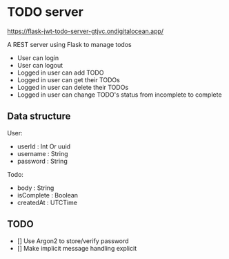 # TODO server

https://flask-jwt-todo-server-gtjvc.ondigitalocean.app/

A REST server using Flask to manage todos

- User can login
- User can logout
- Logged in user can add TODO
- Logged in user can get their TODOs
- Logged in user can delete their TODOs
- Logged in user can change TODO's status from incomplete to complete

## Data structure

User:

- userId : Int Or uuid
- username : String
- password : String

Todo:

- body : String
- isComplete : Boolean
- createdAt : UTCTime

## TODO

- [] Use Argon2 to store/verify password
- [] Make implicit message handling explicit
